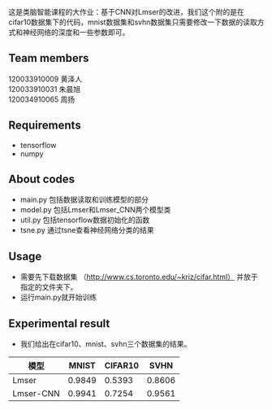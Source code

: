 这是类脑智能课程的大作业：基于CNN对Lmser的改进，我们这个附的是在cifar10数据集下的代码，mnist数据集和svhn数据集只需要修改一下数据的读取方式和神经网络的深度和一些参数即可。

## Team members
120033910009 黄泽人 \
120033910031 朱晨旭 \
120034910065 周扬 


## Requirements
* tensorflow
* numpy

## About codes
* main.py 包括数据读取和训练模型的部分
* model.py 包括Lmser和Lmser_CNN两个模型类
* util.py 包括tensorflow数据初始化的函数
* tsne.py 通过tsne查看神经网络分类的结果 

## Usage
* 需要先下载数据集 （http://www.cs.toronto.edu/~kriz/cifar.html） 并放于指定的文件夹下。
* 运行main.py就开始训练

## Experimental result
* 我们给出在cifar10、mnist、svhn三个数据集的结果。

模型 | MNIST |  CIFAR10| SVHN  
-|-|-|-
Lmser | 0.9849 | 0.5393|0.8606
Lmser-CNN | 0.9941 | 0.7254|0.9561 

